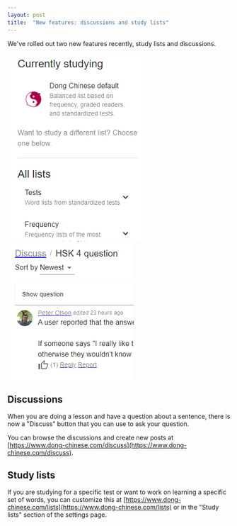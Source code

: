 ```yaml
---
layout: post
title:  "New features: discussions and study lists"
---
```

We've rolled out two new features recently, study lists and discussions.<br><br>
[![Study lists](/images/lists.PNG)](https://www.dong-chinese.com/lists)[![Discussion thread](/images/discuss.png)](https://www.dong-chinese.com/discuss)

## Discussions

When you are doing a lesson and have a question about a sentence, there is now a "Discuss" button that you can use to ask your question.

You can browse the discussions and create new posts at [https://www.dong-chinese.com/discuss](https://www.dong-chinese.com/discuss).

## Study lists

If you are studying for a specific test or want to work on learning a specific set of words, you can customize this at [https://www.dong-chinese.com/lists](https://www.dong-chinese.com/lists) or in the "Study lists" section of the settings page.
